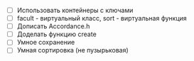 - [ ] Использовать контейнеры с ключами
- [ ] facult - виртуальный класс, sort - виртуальная функция
- [ ] Дописать Accordance.h
- [ ] Доделать функцию create
- [ ] Умное сохранение
- [ ] Умная сортировка (не пузырьковая)
